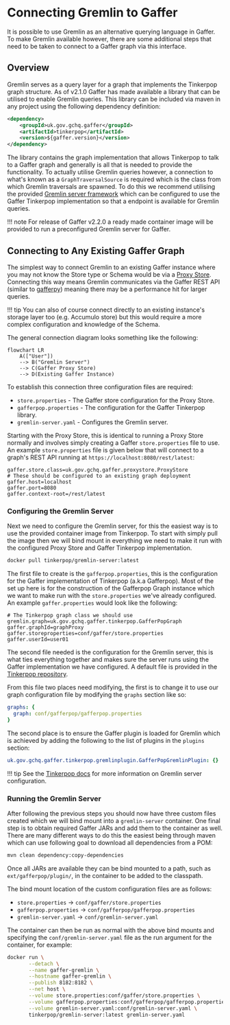 # Connecting Gremlin to Gaffer

It is possible to use Gremlin as an alternative querying language in Gaffer. To
make Gremlin available however, there are some additional steps that need to be
taken to connect to a Gaffer graph via this interface.

## Overview

Gremlin serves as a query layer for a graph that implements the Tinkerpop graph
structure. As of v2.1.0 Gaffer has made available a library that can be utilised
to enable Gremlin queries. This library can be included via maven in any project
using the following dependency definition:

```xml
<dependency>
    <groupId>uk.gov.gchq.gaffer</groupId>
    <artifactId>tinkerpop</artifactId>
    <version>${gaffer.version}</version>
</dependency>
```

The library contains the graph implementation that allows Tinkerpop to talk to a
Gaffer graph and generally is all that is needed to provide the functionality.
To actually utilise Gremlin queries however, a connection to what's known as a
`GraphTraversalSource` is required which is the class from which Gremlin
traversals are spawned. To do this we recommend utilising the provided
[Gremlin server framework](https://tinkerpop.apache.org/docs/current/reference/#connecting-gremlin-server)
which can be configured to use the Gaffer Tinkerpop implementation so that a
endpoint is available for Gremlin queries.

!!! note
    For release of Gaffer v2.2.0 a ready made container image will be provided
    to run a preconfigured Gremlin server for Gaffer.

## Connecting to Any Existing Gaffer Graph

The simplest way to connect Gremlin to an existing Gaffer instance where you may
not know the Store type or Schema would be via a [Proxy Store](../gaffer-stores/proxy-store.md).
Connecting this way means Gremlin communicates via the Gaffer REST API
(similar to [gafferpy](../../user-guide/apis/python-api.md)) meaning there may
be a performance hit for larger queries.

!!! tip
    You can also of course connect directly to an existing instance's storage
    layer too (e.g. Accumulo store) but this would require a more complex
    configuration and knowledge of the Schema.

The general connection diagram looks something like the following:

```mermaid
flowchart LR
    A(["User"])
    --> B("Gremlin Server")
    --> C(Gaffer Proxy Store)
    --> D(Existing Gaffer Instance)
```

To establish this connection three configuration files are required:

- `store.properties` - The Gaffer store configuration for the Proxy Store.
- `gafferpop.properties` - The configuration for the Gaffer Tinkerpop library.
- `gremlin-server.yaml` - Configures the Gremlin server.

Starting with the Proxy Store, this is identical to running a Proxy Store
normally and involves simply creating a Gaffer `store.properties` file to use.
An example `store.properties` file is given below that will connect to a graph's
REST API running at `https://localhost:8080/rest/latest`:

```properties
gaffer.store.class=uk.gov.gchq.gaffer.proxystore.ProxyStore
# These should be configured to an existing graph deployment
gaffer.host=localhost
gaffer.port=8080
gaffer.context-root=/rest/latest
```

### Configuring the Gremlin Server

Next we need to configure the Gremlin server, for this the easiest way is to use
the provided container image from Tinkerpop. To start with simply pull the image
then we will bind mount in everything we need to make it run with the configured
Proxy Store and Gaffer Tinkerpop implementation.

```bash
docker pull tinkerpop/gremlin-server:latest
```

The first file to create is the `gafferpop.properties`, this is the configuration
for the Gaffer implementation of Tinkerpop (a.k.a Gafferpop). Most of the set up
here is for the construction of the Gafferpop Graph instance which we want to
make run with the `store.properties` we've already configured. An example
`gaffer.properties` would look like the following:

```properties
# The Tinkerpop graph class we should use
gremlin.graph=uk.gov.gchq.gaffer.tinkerpop.GafferPopGraph
gaffer.graphId=graphProxy
gaffer.storeproperties=conf/gaffer/store.properties
gaffer.userId=user01
```

The second file needed is the configuration for the Gremlin server, this is
what ties everything together and makes sure the server runs using the Gaffer
implementation we have configured. A default file is provided in the
[Tinkerpop repository](https://github.com/apache/tinkerpop/blob/master/gremlin-server/conf/gremlin-server.yaml).

From this file two places need modifying, the first is to change it to use
our graph configuration file by modifying the `graphs` section like so:

```yaml
graphs: {
  graph: conf/gafferpop/gafferpop.properties
}
```

The second place is to ensure the Gaffer plugin is loaded for Gremlin which is
achieved by adding the following to the list of plugins in the `plugins`
section:

```yaml
uk.gov.gchq.gaffer.tinkerpop.gremlinplugin.GafferPopGremlinPlugin: {}
```

!!! tip
    See the [Tinkerpop docs](https://tinkerpop.apache.org/docs/current/reference/#gremlin-server)
    for more information on Gremlin server configuration.

### Running the Gremlin Server

After following the previous steps you should now have three custom files
created which we will bind mount into a `gremlin-server` container. One final
step is to obtain required Gaffer JARs and add them to the container as
well. There are many different ways to do this the easiest being through maven
which can use following goal to download all dependencies from a POM:

```bash
mvn clean dependency:copy-dependencies
```

Once all JARs are available they can be bind mounted to a path, such as
`ext/gafferpop/plugin/`, in the container to be added to the classpath.

The bind mount location of the custom configuration files are as follows:

- `store.properties` -> `conf/gaffer/store.properties`
- `gafferpop.properties` -> `conf/gafferpop/gafferpop.properties`
- `gremlin-server.yaml` -> `conf/gremlin-server.yaml`

The container can then be run as normal with the above bind mounts and
specifying the `conf/gremlin-server.yaml` file as the run argument for the
container, for example:

```bash
docker run \
       --detach \
       --name gaffer-gremlin \
       --hostname gaffer-gremlin \
       --publish 8182:8182 \
       --net host \
       --volume store.properties:conf/gaffer/store.properties \
       --volume gafferpop.properties:conf/gafferpop/gafferpop.properties \
       --volume gremlin-server.yaml:conf/gremlin-server.yaml \
       tinkerpop/gremlin-server:latest gremlin-server.yaml
```

